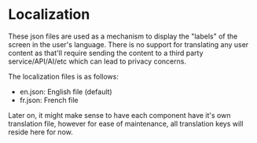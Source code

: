 # Localization

These json files are used as a mechanism to display the "labels" of the screen in the user's language.
There is no support for translating any user content as that'll require sending the content to a third
party service/API/AI/etc which can lead to privacy concerns.

The localization files is as follows:
- en.json: English file (default)
- fr.json: French file

Later on, it might make sense to have each component have it's own translation file,
however for ease of maintenance, all translation keys will reside here for now.
